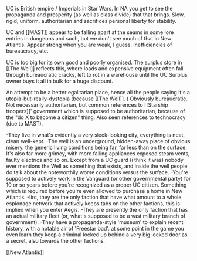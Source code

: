 UC is British empire / Imperials in Star Wars. In NA you get to see the propaganda and prosperity (as well as class divide) that that brings. Slow, rigid, uniform, authoritarian and sacrifices personal liberty for stability.

UC and [[MAST]] appear to be falling apart at the seams in some lore entries in dungeons and such, but we don't see much of that in New Atlantis. Appear strong when you are weak, I guess.
	Inefficiencies of bureaucracy, etc.

UC is too big for its own good and poorly organised. The surplus store in [[The Well]] reflects this, where loads and expensive equipment often fall through bureaucratic cracks, left to rot in a warehouse until the UC Surplus owner buys it all in bulk for a huge discount.

An attempt to be a better egalitarian place, hence all the people saying it's a utopia-but-really-dystopia (because [[The Well]]. )
Obviously bureaucratic. Not necessarily authoritarian, but common references to [[Starship troopers]]' government which is supposed to be authoritarian, because of the "do X to become a citizen" thing. Also seen references to technocracy (due to MAST).

-They live in what's evidently a very sleek-looking city, everything is neat, clean well-kept.
-The well is an underground, hidden-away place of obvious misery. the generic living conditions being far, far less than on the surface. It's also far more grimey, with more failing appliances exposed steam vents, faulty electrics and so on. Except from a UC guard (i think it was) nobody ever mentions the Well as something that exists, and inside the well people do talk about the noteworthily worse conditions versus the surface.
-You're supposed to actively work in the Vanguard (or other governmental party) for 10 or so years before you're recognized as a proper UC citizen. Something which is required before you're even allowed to purchase a home in New Atlantis.
-Iirc, they are the only faction that have what amount to a whole espionage network that actively keeps tabs on the other factions, this is implied when you enter Aegis.
-They are presently the only faction that has an actual military fleet (or, what's supposed to be a vast military branch of government).
-They have a propaganda-style 'museum' to explain recent history, with a notable air of 'Freestar bad'.
at some point in the game you even learn they keep a criminal locked up behind a very big locked door as a secret, also towards the other factions.

[[New Atlantis]]


